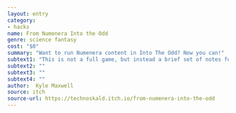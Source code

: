 ```yaml
---
layout: entry
category:
- hacks
name: From Numenera Into the Odd
genre: science fantasy
cost: "$0"
summary: "Want to run Numenera content in Into The Odd? Now you can!"
subtext1: "This is not a full game, but instead a brief set of notes for people who wish to run Numenera content using Into the Odd. It does not use the Cypher System or any specific game mechanics; instead, it focuses on converting creatures and considerations for cyphers & character advancement."
subtext2: ""
subtext3: ""
subtext4: ""
author:  Kyle Maxwell
source: itch
source-url: https://technoskald.itch.io/from-numenera-into-the-odd
---
```

